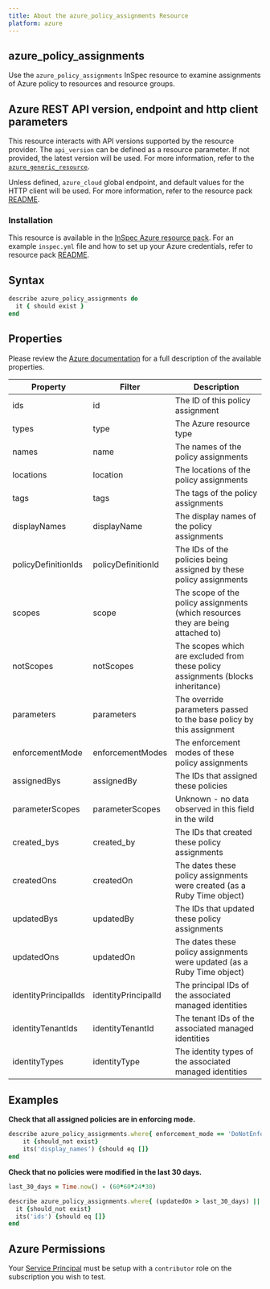 ```yaml
---
title: About the azure_policy_assignments Resource
platform: azure
---
```


## azure_policy_assignments

Use the `azure_policy_assignments` InSpec resource to examine assignments of Azure policy to resources and resource groups.

## Azure REST API version, endpoint and http client parameters

This resource interacts with API versions supported by the resource provider.
The `api_version` can be defined as a resource parameter.
If not provided, the latest version will be used.
For more information, refer to the [`azure_generic_resource`](azure_generic_resource.md).

Unless defined, `azure_cloud` global endpoint, and default values for the HTTP client will be used.
For more information, refer to the resource pack [README](../../README.md).

### Installation

This resource is available in the [InSpec Azure resource pack](https://github.com/inspec/inspec-azure).
For an example `inspec.yml` file and how to set up your Azure credentials, refer to resource pack [README](../../README.md#Service-Principal).

## Syntax

```ruby
describe azure_policy_assignments do
  it { should exist }
end
```

## Properties

Please review the [Azure documentation](https://docs.microsoft.com/en-us/rest/api/policy/policyassignments/list#policyassignment) for a full description of the available properties.

| Property             | Filter              | Description                                                                              |
|----------------------|---------------------|------------------------------------------------------------------------------------------|
| ids                  | id                  | The ID of this policy assignment                                                         |
| types                | type                | The Azure resource type                                                                  |
| names                | name                | The names of the policy assignments                                                      |
| locations            | location            | The locations of the policy assignments                                                  |
| tags                 | tags                | The tags of the policy assignments                                                       |
| displayNames         | displayName         | The display names of the policy assignments                                              |
| policyDefinitionIds  | policyDefinitionId  | The IDs of the policies being assigned by these policy assignments                       |
| scopes               | scope               | The scope of the policy assignments (which resources they are being attached to)         |
| notScopes            | notScopes           | The scopes which are excluded from these policy assignments (blocks inheritance)         |
| parameters           | parameters          | The override parameters passed to the base policy by this assignment                     |
| enforcementMode      | enforcementModes    | The enforcement modes of these policy assignments                                        |
| assignedBys          | assignedBy          | The IDs that assigned these policies                                                    |
| parameterScopes      | parameterScopes     | Unknown - no data observed in this field in the wild                                     |
| created_bys          | created_by          | The IDs that created these policy assignments                                           |
| createdOns           | createdOn           | The dates these policy assignments were created (as a Ruby Time object)                  |
| updatedBys           | updatedBy           | The IDs that updated these policy assignments                                           |
| updatedOns           | updatedOn           | The dates these policy assignments were updated (as a Ruby Time object)                  |
| identityPrincipalIds | identityPrincipalId | The principal IDs of the associated managed identities                                  |
| identityTenantIds    | identityTenantId    | The tenant IDs of the associated managed identities                                     |
| identityTypes        | identityType        | The identity types of the associated managed identities                                  |

## Examples

**Check that all assigned policies are in enforcing mode.**

```ruby
describe azure_policy_assignments.where{ enforcement_mode == 'DoNotEnforce' } do
    it {should_not exist}
    its('display_names') {should eq []}
end
```

**Check that no policies were modified in the last 30 days.**

```ruby
last_30_days = Time.now() - (60*60*24*30)

describe azure_policy_assignments.where{ (updatedOn > last_30_days) || (createdOn > last_30_days) } do
  it {should_not exist}
  its('ids') {should eq []}
end
```

## Azure Permissions

Your [Service Principal](https://docs.microsoft.com/en-us/azure/azure-resource-manager/resource-group-create-service-principal-portal) must be setup with a `contributor` role on the subscription you wish to test.
